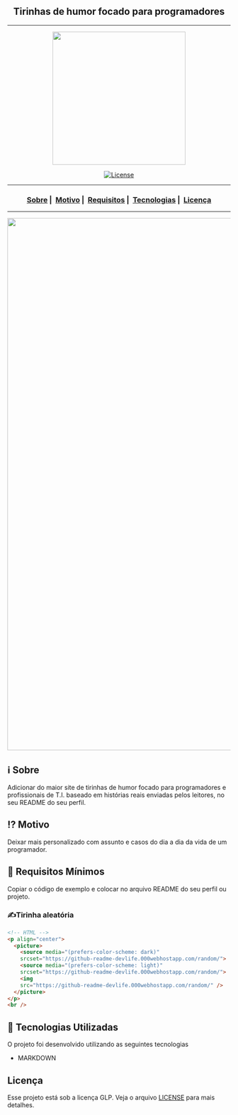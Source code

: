 <h2 align="center">Tirinhas de humor focado para programadores </h2>

___

<p align="center">
  <img src="https://github-readme-devlife.000webhostapp.com/img/logo-site-branco.svg" width="300" heigth="300">
</p>


<p align="center">
  <a href="LICENSE">
    <img alt="License" src="https://img.shields.io/badge/license-GLP-%23F8952D">
  </a>
</p>

___

<h3 align="center">
  <a href="#information_source-sobre">Sobre</a>&nbsp;|&nbsp;
  <a href="#interrobang-motivo">Motivo</a>&nbsp;|&nbsp;
  <a href="#seedling-requisitos-mínimos">Requisitos</a>&nbsp;|&nbsp;
  <a href="#rocket-tecnologias-utilizadas">Tecnologias</a>&nbsp;|&nbsp;
  <a href="#licença">Licença</a>
</h3>

___

<img src="https://github-readme-devlife.000webhostapp.com/img/tirinha-tecnoupdate2022.png" width="1200">

## :information_source: Sobre

Adicionar do maior site de tirinhas de humor focado para programadores e profissionais de T.I. baseado em histórias reais enviadas pelos leitores, no seu README do seu perfil.

## :interrobang: Motivo

Deixar mais personalizado com assunto e casos do dia a dia da vida de um programador.

## :seedling: Requisitos Mínimos

Copiar o código de exemplo e colocar no arquivo README do seu perfil ou projeto.

### ✍️Tirinha aleatória
```html
<!-- HTML -->
<p align="center">
  <picture>
    <source media="(prefers-color-scheme: dark)" 
	srcset="https://github-readme-devlife.000webhostapp.com/random/">
    <source media="(prefers-color-scheme: light)" 
	srcset="https://github-readme-devlife.000webhostapp.com/random/">
    <img 
	src="https://github-readme-devlife.000webhostapp.com/random/" />
  </picture>
</p>
<br />
```

## :rocket: Tecnologias Utilizadas 

O projeto foi desenvolvido utilizando as seguintes tecnologias

- MARKDOWN


## Licença 

Esse projeto está sob a licença GLP. Veja o arquivo [LICENSE](LICENSE) para mais detalhes.